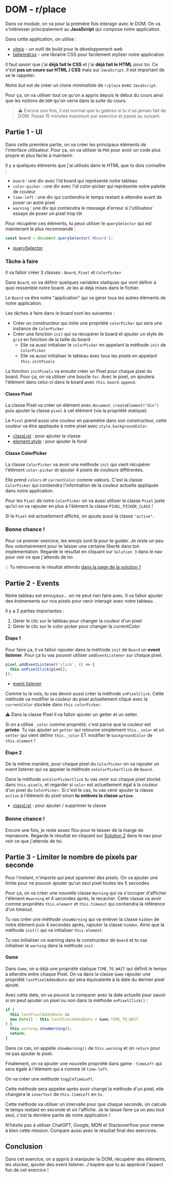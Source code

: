 # DOM - r/place

Dans ce module, on va pour la première fois interagir avec le DOM. On va s'intéresser principalement au **JavaScript** qui compose notre application.

Dans cette application, on utilise :

- [vitejs](https://vitejs.dev/) - un outil de build pour le développement web
- [tailwindcss](https://tailwindcss.com/) - une librairie CSS pour facilement styliser notre application

Il faut savoir que j'ai **déjà fait le CSS** et j'ai **déjà fait le HTML** pour toi. Ce n'est **pas un cours sur HTML / CSS** mais sur `JavaScript`. Il est important de se le rappeler.

Notre but est de créer un clone _minimaliste_ de `r/place` avec `JavaScript`.

Pour ça, on va utiliser tout ce qu'on a appris depuis le début du cours ainsi que les notions de `DOM` qu'on verra dans la suite du cours.

> ⚠️ Encore une fois, il est normal que tu galères si tu n'as jamais fait de DOM. Passe 15 minutes maximum par exercice et passe au suivant.

## Partie 1 - UI

Dans cette première partie, on va créer les principaux éléments de l'interface utilisateur. Pour ça, on va utiliser la `POO` pour avoir un code plus propre et plus facile à maintenir.

Il y a quelques éléments que j'ai utilisés dans le HTML que tu dois connaître :

- `board` : une div avec l'id board qui représente notre tableau
- `color-picker` : une div avec l'id color-picker qui représente notre palette de couleur
- `time-left` : une div qui contiendra le temps restant à attendre avant de poser un autre pixel
- `warning` : une div qui contiendra le message d'erreur si l'utilisateur essaye de poser un pixel trop tôt

Pour récupérer ces éléments, tu peux utiliser le `querySelector` qui est maintenant le plus recommandé :

```js
const board = document.querySelector('#board');
```

- [querySelector](https://developer.mozilla.org/fr/docs/Web/API/Document/querySelector)

### Tâche à faire

Il va falloir créer 3 classes : `Board`, `Pixel` et `ColorPicker`

Dans `Board`, on va définir quelques variables statiques qui vont définir à quoi ressemble notre board. Je les ai déjà mises dans le fichier.

Le `Board` va être notre "application" qui va gérer tous les autres éléments de notre application.

Les tâches à faire dans le board sont les suivantes :

- Créer un constructeur qui initie une propriété `colorPicker` qui sera une instance de `ColorPicker`
- Créer une fonction `init` qui va récupérer le board et ajouter un style de `grid` en fonction de la taille du board
  - Elle va aussi initialiser le `colorPicker` en appelant la méthode `init` de `ColorPicker`
  - Elle va aussi initialiser le tableau avec tous les pixels en appelant `this.initPixels`

La fonction `initPixels` va ensuite créer un Pixel pour chaque pixel du board. Pour ça, on va utiliser une boucle `for`. Avec le pixel, on ajoutera l'élément dans celui-ci dans le board avec `this.board.append`.

#### Classe Pixel

La classe Pixel va créer un élément avec `document.createElement("div")` puis ajouter la classe `pixel` à cet élément (via la propriété statique).

Le `Pixel` prend aussi une couleur en paramètre dans son constructeur, cette couleur va être appliquée à notre pixel avec `style.backgroundColor`.

- [classList](https://developer.mozilla.org/fr/docs/Web/API/Element/classList) : pour ajouter la classe
- [element.style](https://developer.mozilla.org/fr/docs/Web/API/HTMLElement/style) : pour ajouter le fond

#### Classe ColorPicker

La classe `ColorPicker` va avoir une méthode `init` qui vient récupérer l'élément `color-picker` et ajouter 4 pixels de couleurs différentes.

Elle prend `colors` et `currentColor` comme valeurs. C'est la classe `ColorPicker` qui contiendra l'information de la couleur actuelle appliquée dans notre application.

Pour les `Pixel` de notre `ColorPicker` on va aussi utiliser la classe `Pixel` juste qu'ici on va rajouter en plus à l'élément la classe `PIXEL_PICKER_CLASS` !

Si le `Pixel` est actuellement affiché, on ajoute aussi la classe `"active"`.

### Bonne chance !

Pour ce premier exercice, les emojis sont là pour te guider. Je reste un peu flou volontairement pour te laisser une certaine liberté dans ton implémentation. Regarde le résultat en cliquant sur `Solution 3` dans le nav pour voir ce que j'attends de toi.

💡 Tu retrouveras le résultat attendu [dans la page de la solution 1](http://localhost:5173/src/solutions/1.html)

## Partie 2 - Events

Notre tableau est ennuyeux... on ne peut rien faire avec. Il va falloir ajouter des événements sur nos pixels pour venir interagir avec notre tableau.

Il y a 2 parties importantes :

1. Gérer le clic sur le tableau pour changer la couleur d'un pixel
2. Gérer le clic sur le color picker pour changer la currentColor

#### Étape 1

Pour faire ça, il va falloir rajouter dans la méthode `init` de `Board` un **event listener**. Pour ça tu vas pouvoir utiliser `addEventListener` sur chaque pixel.

```js
pixel.addEventListener('click', () => {
  this.onPixelClick(pixel);
});
```

- [event listener](https://developer.mozilla.org/fr/docs/Web/API/EventTarget/addEventListener)

Comme tu le vois, tu vas devoir aussi créer la méthode `onPixelClick`. Cette méthode va modifier la couleur du pixel actuellement cliqué avec la `currentColor` stockée dans `this.colorPicker`.

⚠️ Dans la classe Pixel il va falloir ajouter un getter et un setter.

Si on a utilisé `_color` comme propriété, c'est parce que la couleur est **privée**. Tu vas ajouter un `getter` qui retourne simplement `this._color` et un `setter` qui vient définir `this._color` ET modifier le `backgroundColor` de `this.element` !

#### Étape 2

De la même manière, pour chaque pixel du `ColorPicker` on va rajouter un event listener qui va appeler la méthode `onColorPickerClick` de `Board`.

Dans la méthode `onColorPickerClick` tu vas venir sur chaque pixel stocké dans `this.pixels`, et regarder si `color` est actuellement égal à la couleur d'un pixel du `ColorPicker`. Si c'est le cas, tu vas venir ajouter la classe `active` à l'élément du pixel sinon **tu enlèves la classe `active`**.

- [classList](https://developer.mozilla.org/fr/docs/Web/API/Element/classList) : pour ajouter / supprimer la classe

### Bonne chance !

Encore une fois, je reste assez flou pour te laisser de la marge de manœuvre. Regarde le résultat en cliquant sur [Solution 2](http://localhost:5173/src/solutions/2.html) dans le nav pour voir ce que j'attends de toi.

## Partie 3 - Limiter le nombre de pixels par seconde

Pour l'instant, n'importe qui peut spammer des pixels. On va ajouter une limite pour ne pouvoir ajouter qu'un seul pixel toutes les 5 secondes.

Pour ça, on va créer une nouvelle classe `Warning` qui va s'occuper d'afficher l'élément `#warning` et 4 secondes après, le recacher. Cette classe va avoir comme propriétés `this.element` et `this.timeout` qui contiendra la référence d'un timeout.

Tu vas créer une méthode `showWarning` qui va enlever la classe `hidden` de notre élément puis 4 secondes après, rajouter la classe `hidden`. Ainsi que la méthode `init()` qui va initialiser `this.element`.

Tu vas initialiser ce warning dans le constructeur de `Board` et tu vas initialiser le `warning` dans la méthode `init`.

#### Game

Dans `Game`, on a déjà une propriété statique `TIME_TO_WAIT` qui définit le temps à attendre entre chaque Pixel.
On va dans la classe `Game` rajouter une propriété `lastPixelAddedDate` qui sera équivalente à la date du dernier pixel ajouté.

Avec cette date, on va pouvoir la comparer avec la date actuelle pour savoir si on peut ajouter un pixel ou non dans la méthode `onPixelClick()` :

```js
if (
  this.lastPixelAddedDate &&
  new Date() - this.lastPixelAddedDate < Game.TIME_TO_WAIT
) {
  this.warning.showWarning();
  return;
}
```

Dans ce cas, on appelle `showWarning()` de `this.warning` et on `return` pour ne pas ajouter le pixel.

Finalement, on va ajouter une nouvelle propriété dans game : `timeLeft` qui sera égale à l'élément qui a comme id `time-left`.

On va créer une méthode `toggleTimeLeft`.

Cette méthode sera appelée après avoir changé la méthode d'un pixel, elle changera le `innerText` de `this.timeLeft` en `5s`.

Cette méthode va utiliser un intervalle pour que chaque seconde, on calcule le temps restant en seconde et on l'affiche. Je te laisse faire ça un peu tout seul, c'est la dernière partie de notre application !

N'hésite pas à utiliser ChatGPT, Google, MDN et Stackoverflow pour mener à bien cette mission. Compare aussi avec le résultat final des exercices.

## Conclusion

Dans cet exercice, on a appris à manipuler le DOM, récupérer des éléments, les stocker, ajouter des event listener. J'espère que tu as apprécié l'aspect fun de cet exercice !
